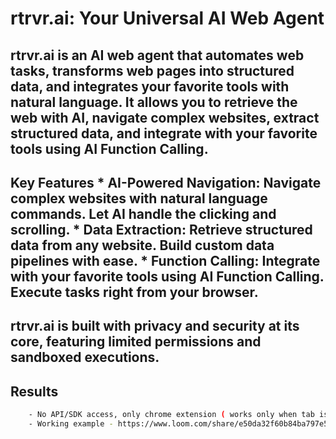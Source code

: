 # rtrvr.ai: Your Universal AI Web Agent 


## rtrvr.ai is an AI web agent that automates web tasks, transforms web pages into structured data, and integrates your favorite tools with natural language. It allows you to retrieve the web with AI, navigate complex websites, extract structured data, and integrate with your favorite tools using AI Function Calling. 

## Key Features * **AI-Powered Navigation:** Navigate complex websites with natural language commands. Let AI handle the clicking and scrolling. * **Data Extraction:** Retrieve structured data from any website. Build custom data pipelines with ease. * **Function Calling:** Integrate with your favorite tools using AI Function Calling. Execute tasks right from your browser. 

## rtrvr.ai is built with privacy and security at its core, featuring limited permissions and sandboxed executions. 

## Results

```sh
    - No API/SDK access, only chrome extension ( works only when tab is opened), can export extracted data to google sheet but   requires google drive permission
    - Working example - https://www.loom.com/share/e50da32f60b84ba797e5978921aa9526
```